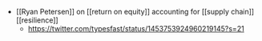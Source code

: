 - [[Ryan Petersen]] on [[return on equity]] accounting for [[supply chain]] [[resilience]]
    - https://twitter.com/typesfast/status/1453753924960219145?s=21
